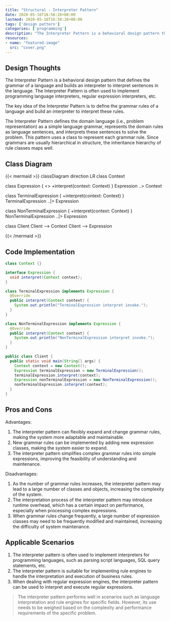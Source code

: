 ```yaml
---
title: "Structural - Interpreter Pattern"
date: 2020-05-16T16:58:26+08:00
lastmod: 2020-05-16T16:58:26+08:00
tags: ['design pattern']
categories: ['programming']
description: "The Interpreter Pattern is a behavioral design pattern that defines the grammar of a language and builds an interpreter to interpret sentences in the language. The Interpreter Pattern is often used to implement programming language interpreters, regular expression interpreters, etc."
resources:
- name: "featured-image"
  src: "cover.png"
---
```

<!--more-->
## Design Thoughts
The Interpreter Pattern is a behavioral design pattern that defines the grammar of a language and builds an interpreter to interpret sentences in the language. The Interpreter Pattern is often used to implement programming language interpreters, regular expression interpreters, etc.

The key idea of ​​the Interpreter Pattern is to define the grammar rules of a language and build an interpreter to interpret these rules.

The Interpreter Pattern defines the domain language (i.e., problem representation) as a simple language grammar, represents the domain rules as language sentences, and interprets these sentences to solve the problem.
This pattern uses a class to represent each grammar rule. Since grammars are usually hierarchical in structure, the inheritance hierarchy of rule classes maps well.

## Class Diagram
{{< mermaid >}}
classDiagram
  direction LR
  class Context

  class Expression {
    <<interface>>
    +interpret(context: Context)
  }
  Expression ..> Context

  class TerminalExpression {
    +interpret(context: Context)
  }
  TerminalExpression ..|> Expression

  class NonTerminalExpression {
    +interpret(context: Context)
  }
  NonTerminalExpression ..|> Expression

  class Client
  Client --> Context
  Client --> Expression

{{< /mermaid >}}

## Code Implementation
```java
class Context {}

interface Expression {
  void interpret(Context context);
}

class TerminalExpression implements Expression {
  @Override
  public interpret(Context context) {
    System.out.println("TerminalExpression interpret invoke.");
  }
}

class NonTerminalExpression implements Expression {
  @Override
  public interpret(Context context) {
    System.out.println("NonTerminalExpression interpret invoke.");
  }
}

public class Client {
  public static void main(String[] args) {
    Context context = new Context();
    Expression terminalExpression = new TerminalExpression();
    terminalExpression.interpret(context);
    Expression nonTerminalExpression = new NonTerminalExpression();
    nonTerminalExpression.interpret(context);
  }
}
```

## Pros and Cons
Advantages:
1. The interpreter pattern can flexibly expand and change grammar rules, making the system more adaptable and maintainable.
2. New grammar rules can be implemented by adding new expression classes, making the system easier to expand.
3. The interpreter pattern simplifies complex grammar rules into simple expressions, improving the feasibility of understanding and maintenance.

Disadvantages:
1. As the number of grammar rules increases, the interpreter pattern may lead to a large number of classes and objects, increasing the complexity of the system.
2. The interpretation process of the interpreter pattern may introduce runtime overhead, which has a certain impact on performance, especially when processing complex expressions.
3. When grammar rules change frequently, a large number of expression classes may need to be frequently modified and maintained, increasing the difficulty of system maintenance.

## Applicable Scenarios
1. The interpreter pattern is often used to implement interpreters for programming languages, such as parsing script languages, SQL query statements, etc.
2. The interpreter pattern is suitable for implementing rule engines to handle the interpretation and execution of business rules.
3. When dealing with regular expression engines, the interpreter pattern can be used to interpret and execute regular expressions.

> The interpreter pattern performs well in scenarios such as language interpretation and rule engines for specific fields.
> However, its use needs to be weighed based on the complexity and performance requirements of the specific problem.